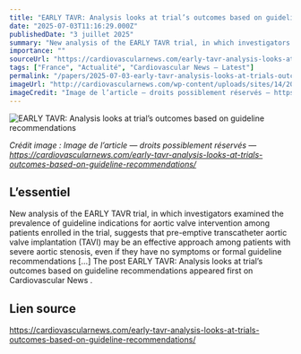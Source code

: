 ```yaml
---
title: "EARLY TAVR: Analysis looks at trial’s outcomes based on guideline recommendations"
date: "2025-07-03T11:16:29.000Z"
publishedDate: "3 juillet 2025"
summary: "New analysis of the EARLY TAVR trial, in which investigators examined the prevalence of guideline indications for aortic valve intervention among patients enrolled in the trial, suggests that pre-emptive transcatheter aortic valve implantation (TAVI) may be an effective approach among patients with severe aortic stenosis, even if they have no symptoms or formal guideline recommendations [&#8230;] The post EARLY TAVR: Analysis looks at trial’s outcomes based on guideline recommendations appeared first on Cardiovascular News ."
importance: ""
sourceUrl: "https://cardiovascularnews.com/early-tavr-analysis-looks-at-trials-outcomes-based-on-guideline-recommendations/"
tags: ["France", "Actualité", "Cardiovascular News — Latest"]
permalink: "/papers/2025-07-03-early-tavr-analysis-looks-at-trials-outcomes-based-on-guideline-recommendations"
imageUrl: "http://cardiovascularnews.com/wp-content/uploads/sites/14/2024/01/Medical-students-1024x768-1.jpeg"
imageCredit: "Image de l’article — droits possiblement réservés — https://cardiovascularnews.com/early-tavr-analysis-looks-at-trials-outcomes-based-on-guideline-recommendations/"
---
```


![EARLY TAVR: Analysis looks at trial’s outcomes based on guideline recommendations](http://cardiovascularnews.com/wp-content/uploads/sites/14/2024/01/Medical-students-1024x768-1.jpeg)

*Crédit image : Image de l’article — droits possiblement réservés — https://cardiovascularnews.com/early-tavr-analysis-looks-at-trials-outcomes-based-on-guideline-recommendations/*

## L’essentiel

New analysis of the EARLY TAVR trial, in which investigators examined the prevalence of guideline indications for aortic valve intervention among patients enrolled in the trial, suggests that pre-emptive transcatheter aortic valve implantation (TAVI) may be an effective approach among patients with severe aortic stenosis, even if they have no symptoms or formal guideline recommendations [&#8230;] The post EARLY TAVR: Analysis looks at trial’s outcomes based on guideline recommendations appeared first on Cardiovascular News .

## Lien source

https://cardiovascularnews.com/early-tavr-analysis-looks-at-trials-outcomes-based-on-guideline-recommendations/
